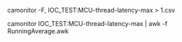 camonitor -F,  IOC_TEST:MCU-thread-latency-max  > 1.csv

camonitor  IOC_TEST:MCU-thread-latency-max  | awk -f RunningAverage.awk

